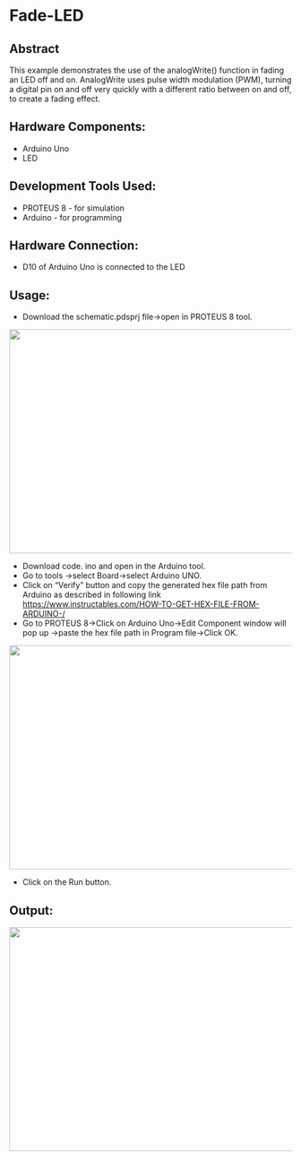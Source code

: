 # Fade-LED
## Abstract 
This example demonstrates the use of the analogWrite() function in fading an LED off and on. AnalogWrite uses pulse width modulation (PWM), turning a digital pin on and off very quickly with a different ratio between on and off, to create a fading effect.

## Hardware Components:

 - Arduino Uno
 - LED 

## Development Tools Used:

- PROTEUS 8 - for simulation
- Arduino - for programming

## Hardware Connection:

- D10 of Arduino Uno is connected to the LED

## Usage:
- Download the schematic.pdsprj file->open in PROTEUS 8 tool.

<img src=https://user-images.githubusercontent.com/84024571/134051278-ef52d6a8-f286-4eba-aab5-8d7341b1935e.PNG width="800" height="400">

- Download code. ino and open in the Arduino tool.
- Go to tools ->select Board->select Arduino UNO.
- Click on “Verify” button and copy the generated hex file path from Arduino as described in following link
  https://www.instructables.com/HOW-TO-GET-HEX-FILE-FROM-ARDUINO-/
- Go to PROTEUS 8->Click on Arduino Uno->Edit Component window will pop up ->paste the hex file path in Program file->Click OK.

<img src=https://user-images.githubusercontent.com/84024571/132992989-2161269d-0baf-4f56-9f3c-890b1d71bbe5.PNG width="800" height="400">

- Click on the Run button.

## Output:

<img src=https://user-images.githubusercontent.com/84024571/134051871-8abd34ce-3e35-45ca-b4c9-07c0c6008901.PNG width="800" height="400">






